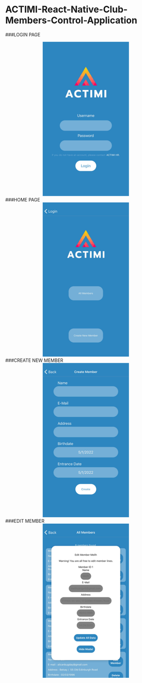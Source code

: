 # ACTIMI-React-Native-Club-Members-Control-Application

###LOGIN PAGE
<div align="center"><img src="https://raw.githubusercontent.com/melihcengelli/ACTIMI-React-Native-Club-Members-Control-Application/main/assets/login.jpeg?token=GHSAT0AAAAAABRIHPXMZ2SFN5RPP34XG54IYTP27PA" alt="drawing" width="270" height="480"/></div>
###HOME PAGE
<div align="center"><img src="https://raw.githubusercontent.com/melihcengelli/ACTIMI-React-Native-Club-Members-Control-Application/main/assets/home.jpeg?token=GHSAT0AAAAAABRIHPXMRNQ6UJ2JGRCY6BLWYTP3JHA" alt="drawing" width="270" height="480"/></div>
###CREATE NEW MEMBER
<div align="center"><img src="https://raw.githubusercontent.com/melihcengelli/ACTIMI-React-Native-Club-Members-Control-Application/main/assets/createmember.jpeg?token=GHSAT0AAAAAABRIHPXMX2Q6LGNFRT4HSXY4YTP3JPA" alt="drawing" width="270" height="480"/></div>
###EDIT MEMBER
<div align="center"><img src="https://raw.githubusercontent.com/melihcengelli/ACTIMI-React-Native-Club-Members-Control-Application/main/assets/editmember.jpeg?token=GHSAT0AAAAAABRIHPXMATHG73KMEF4TOVSUYTP3JZA" alt="drawing" width="270" height="480"/></div>